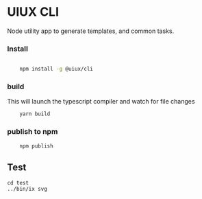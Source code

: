 # UIUX CLI

Node utility app to generate templates, and common tasks.


### Install

```bash

    npm install -g @uiux/cli

```


### build

This will launch the typescript compiler and watch for file changes

```bash
    yarn build
```

### publish to npm

```bash
    npm publish
```

## Test

```
cd test
../bin/ix svg
```
